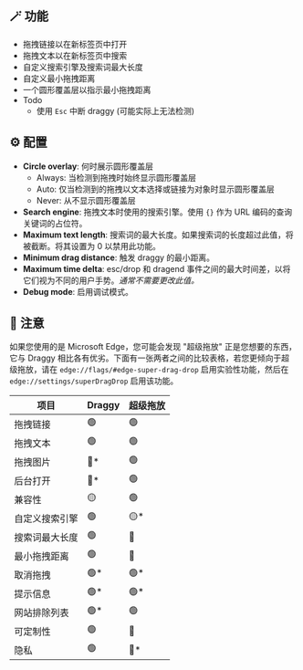 ## 🪄 功能

- 拖拽链接以在新标签页中打开
- 拖拽文本以在新标签页中搜索
- 自定义搜索引擎及搜索词最大长度
- 自定义最小拖拽距离
- 一个圆形覆盖层以指示最小拖拽距离
- Todo
    - 使用 `Esc` 中断 draggy (可能实际上无法检测)

## ⚙️ 配置

- **Circle overlay**: 何时展示圆形覆盖层
    - Always: 当检测到拖拽时始终显示圆形覆盖层
    - Auto: 仅当检测到的拖拽以文本选择或链接为对象时显示圆形覆盖层
    - Never: 从不显示圆形覆盖层
- **Search engine**: 拖拽文本时使用的搜索引擎。使用 `{}` 作为 URL 编码的查询关键词的占位符。
- **Maximum text length**: 搜索词的最大长度。如果搜索词的长度超过此值，将被截断。将其设置为 0 以禁用此功能。
- **Minimum drag distance**: 触发 draggy 的最小距离。
- **Maximum time delta**: esc/drop 和 dragend 事件之间的最大时间差，以将它们视为不同的用户手势。*通常不需要更改此值。*
- **Debug mode**: 启用调试模式。

## 📃 注意

如果您使用的是 Microsoft Edge，您可能会发现 "超级拖放" 正是您想要的东西，它与 Draggy 相比各有优劣。下面有一张两者之间的比较表格，若您更倾向于超级拖放，请在 `edge://flags/#edge-super-drag-drop` 启用实验性功能，然后在 `edge://settings/superDragDrop` 启用该功能。

| 项目 | Draggy | 超级拖放 |
| --- | --- | --- |
| 拖拽链接 | 🟢 | 🟢 |
| 拖拽文本 | 🟢 | 🟢 |
| 拖拽图片 | <span title="即将支持">🔴*</span> | 🟢 |
| 后台打开 | <span title="浏览器设计使得此功能无法实现">🔴*</span> | 🟢 |
| 兼容性 | 🟡 | 🟢 |
| 自定义搜索引擎 | 🟢 | <span title="仅限必应和默认搜索引擎">🟡*</span> |
| 搜索词最大长度 | 🟢 | 🔴 |
| 最小拖拽距离 | 🟢 | 🔴 |
| 取消拖拽 | <span title="将鼠标移回圈内 (浏览器设计使得 Esc 取消无法实现)">🟢*</span> | <span title="按 Esc 键">🟢*</span> |
| 提示信息 | <span title="圆形覆盖层">🟢*</span> | <span title="顶部 Toast">🟢*</span> |
| 网站排除列表 | <span title="自行在 Tampermonkey 中配置">🟢*</span> | 🟢 |
| 可定制性 | 🟢 | 🔴 |
| 隐私 | 🟢 | <span title="会在搜索时添加跟踪参数">🔴*</span> |
